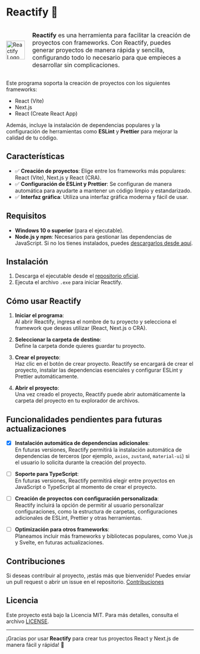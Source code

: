 # Reactify 🚀

<div style="display: flex; align-items: center;">
    <img src="./logo.ico" width="50px" alt="Reactify Logo">
    <p style="margin-left: 20px; font-size: 16px;">
        <strong>Reactify</strong> es una herramienta para facilitar la creación de proyectos con frameworks. Con Reactify, puedes generar proyectos de manera rápida y sencilla, configurando todo lo necesario para que empieces a desarrollar sin complicaciones.
    </p>
</div>


Este programa soporta la creación de proyectos con los siguientes frameworks:

- React (Vite)
- Next.js
- React (Create React App)

Además, incluye la instalación de dependencias populares y la configuración de herramientas como **ESLint** y **Prettier** para mejorar la calidad de tu código.

## Características

- ✅ **Creación de proyectos**: Elige entre los frameworks más populares: React (Vite), Next.js y React (CRA).
- ✅ **Configuración de ESLint y Prettier**: Se configuran de manera automática para ayudarte a mantener un código limpio y estandarizado.
- ✅ **Interfaz gráfica**: Utiliza una interfaz gráfica moderna y fácil de usar.

## Requisitos

- **Windows 10 o superior** (para el ejecutable).
- **Node.js y npm**: Necesarios para gestionar las dependencias de JavaScript. Si no los tienes instalados, puedes [descargarlos desde aquí](https://nodejs.org/).

## Instalación

1. Descarga el ejecutable desde el [repositorio oficial](https://github.com/Johnny1305/Reactify/releases).
2. Ejecuta el archivo `.exe` para iniciar Reactify.



## Cómo usar Reactify

1. **Iniciar el programa**:  
   Al abrir Reactify, ingresa el nombre de tu proyecto y selecciona el framework que deseas utilizar (React, Next.js o CRA).
   
2. **Seleccionar la carpeta de destino**:  
   Define la carpeta donde quieres guardar tu proyecto.

3. **Crear el proyecto**:  
   Haz clic en el botón de crear proyecto. Reactify se encargará de crear el proyecto, instalar las dependencias esenciales y configurar ESLint y Prettier automáticamente.

4. **Abrir el proyecto**:  
   Una vez creado el proyecto, Reactify puede abrir automáticamente la carpeta del proyecto en tu explorador de archivos.


## Funcionalidades pendientes para futuras actualizaciones

- [x] **Instalación automática de dependencias adicionales**:  
  En futuras versiones, Reactify permitirá la instalación automática de dependencias de terceros (por ejemplo, `axios`, `zustand`, `material-ui`) si el usuario lo solicita durante la creación del proyecto.

- [ ] **Soporte para TypeScript**:  
  En futuras versiones, Reactify permitirá elegir entre proyectos en JavaScript o TypeScript al momento de crear el proyecto.

- [ ] **Creación de proyectos con configuración personalizada**:  
  Reactify incluirá la opción de permitir al usuario personalizar configuraciones, como la estructura de carpetas, configuraciones adicionales de ESLint, Prettier y otras herramientas.

- [ ] **Optimización para otros frameworks**:  
  Planeamos incluir más frameworks y bibliotecas populares, como Vue.js y Svelte, en futuras actualizaciones.


## Contribuciones

Si deseas contribuir al proyecto, ¡estás más que bienvenido! Puedes enviar un pull request o abrir un issue en el repositorio. [Contribuciones](./CONTRIBUTING.md)

## Licencia

Este proyecto está bajo la Licencia MIT. Para más detalles, consulta el archivo [LICENSE](LICENSE).

---

¡Gracias por usar **Reactify** para crear tus proyectos React y Next.js de manera fácil y rápida! 🚀